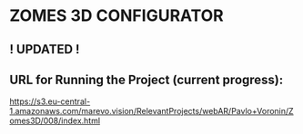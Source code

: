 # ZOMES 3D CONFIGURATOR

## ! UPDATED !

## URL for Running the Project (current progress):
https://s3.eu-central-1.amazonaws.com/marevo.vision/RelevantProjects/webAR/Pavlo+Voronin/Zomes3D/008/index.html


